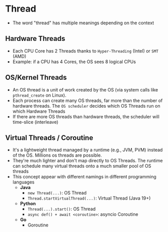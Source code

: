 # Thread

- The word "thread" has multiple meanings depending on the context

## Hardware Threads

- Each CPU Core has 2 Threads thanks to `Hyper-Threading` (Intel) or `SMT` (AMD)
- Example: if a CPU has 4 Cores, the OS sees 8 logical CPUs

## OS/Kernel Threads

- An OS thread is a unit of work created by the OS (via system calls like `pthread_create` on Linux).
- Each process can create many OS threads, far more than the number of hardware threads. The `OS scheduler` decides which OS Threads run on which Hardware Threads
- If there are more OS threads than hardware threads, the scheduler will time-slice (interleave)

## Virtual Threads / Coroutine

- It's a lightweight thread managed by a runtime (e.g., JVM, PVM) instead of the OS. Millions os threads are possible.
- They're much lighter and don't map directly to OS Threads. The runtime can schedule many virtual threads onto a much smaller pool of OS threads
- This concept appear with different namings in different programming languages
  - **Java**
    - `new Thread(...)`: OS Thread
    - `Thread.startVirtualThread(...)`: Virtual Thread (Java 19+)
  - **Python**
    - `Thread(...).start()`: OS Thread
    - `async def() + await <coroutine>`: asyncio Coroutine
  - **Go**
    - Goroutine
